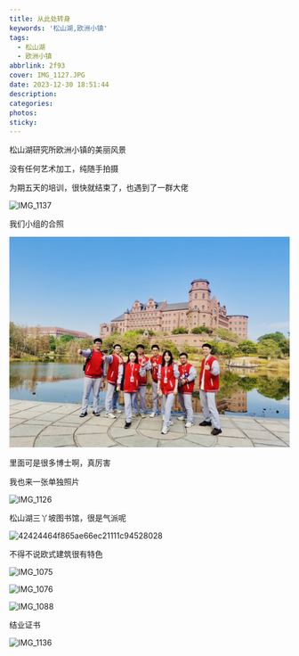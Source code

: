 ```yaml
---
title: 从此处转身
keywords: '松山湖,欧洲小镇'
tags:
  - 松山湖
  - 欧洲小镇
abbrlink: 2f93
cover: IMG_1127.JPG
date: 2023-12-30 18:51:44
description:
categories:
photos:
sticky:
---
```


松山湖研究所欧洲小镇的美丽风景

没有任何艺术加工，纯随手拍摄

<!-- more -->

为期五天的培训，很快就结束了，也遇到了一群大佬

![IMG_1137](20231229/IMG_1137.jpg)



我们小组的合照

![50ee09a8464b2c202bc387a0659edd4e](20231229/50ee09a8464b2c202bc387a0659edd4e.jpg)

里面可是很多博士啊，真厉害

我也来一张单独照片

![IMG_1126](20231229/IMG_1126.jpg)



松山湖三丫坡图书馆，很是气派呢

![42424464f865ae66ec21111c94528028](20231229/42424464f865ae66ec21111c94528028.jpg)



不得不说欧式建筑很有特色

![IMG_1075](20231229/IMG_1075.JPG)



![IMG_1076](20231229/IMG_1076.JPG)



![IMG_1088](20231229/IMG_1088.jpg)

结业证书

![IMG_1136](20231229/IMG_1136.jpg)
